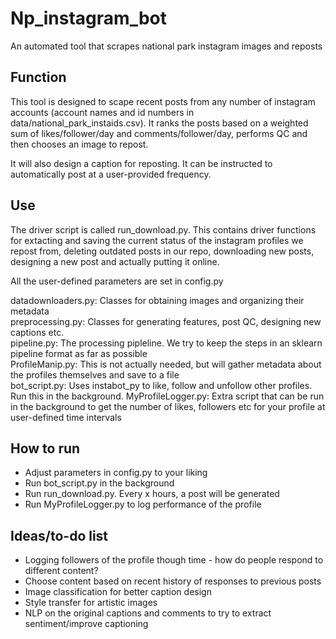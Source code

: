 # Np_instagram_bot
An automated tool that scrapes national park instagram images and reposts

## Function  

This tool is designed to scape recent posts from any number of instagram accounts (account names and id numbers in data/national_park_instaids.csv). It ranks the posts based on a weighted sum of likes/follower/day and comments/follower/day, performs QC and then chooses an image to repost. 

It will also design a caption for reposting.
It can be instructed to automatically post at a user-provided frequency.  

## Use  

The driver script is called run_download.py. This contains driver functions for extacting and saving the current status of the instagram profiles
we repost from, deleting outdated posts in our repo, downloading new posts, designing a new post and actually putting it online. 

All the user-defined parameters are set in config.py   

datadownloaders.py: Classes for obtaining images and organizing their metadata    
preprocessing.py: Classes for generating features, post QC, designing new captions etc.   
pipeline.py: The processing pipleline. We try to keep the steps in an sklearn pipeline format as far as possible  
ProfileManip.py: This is not actually needed, but will gather metadata about the profiles themselves and save to a file  
bot_script.py: Uses instabot_py to like, follow and unfollow other profiles. Run this in the background. 
MyProfileLogger.py: Extra script that can be run in the background to get the number of likes, followers etc for your profile at
user-defined time intervals    

## How to run  

- Adjust parameters in config.py to your liking      
- Run bot_script.py in the background     
- Run run_download.py. Every x hours, a post will be generated    
- Run MyProfileLogger.py to log performance of the profile      


## Ideas/to-do list  

- Logging followers of the profile though time - how do people respond to different content?   
- Choose content based on recent history of responses to previous posts
- Image classification for better caption design  
- Style transfer for artistic images  
- NLP on the original captions and comments to try to extract sentiment/improve captioning  




